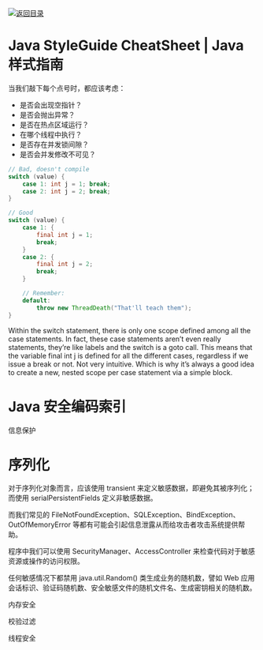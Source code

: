 [![返回目录](https://parg.co/UCb)](https://github.com/wxyyxc1992/Awesome-CheatSheets)

# Java StyleGuide CheatSheet | Java 样式指南

当我们敲下每个点号时，都应该考虑：

- 是否会出现空指针？
- 是否会抛出异常？
- 是否在热点区域运行？
- 在哪个线程中执行？
- 是否存在并发锁间隙？
- 是否会并发修改不可见？

```java
// Bad, doesn't compile
switch (value) {
    case 1: int j = 1; break;
    case 2: int j = 2; break;
}

// Good
switch (value) {
    case 1: {
        final int j = 1;
        break;
    }
    case 2: {
        final int j = 2;
        break;
    }

    // Remember:
    default:
        throw new ThreadDeath("That'll teach them");
}
```

Within the switch statement, there is only one scope defined among all the case statements. In fact, these case statements aren’t even really statements, they’re like labels and the switch is a goto call. This means that the variable final int j is defined for all the different cases, regardless if we issue a break or not. Not very intuitive. Which is why it’s always a good idea to create a new, nested scope per case statement via a simple block.

# Java 安全编码索引

信息保护

# 序列化

对于序列化对象而言，应该使用 transient 来定义敏感数据，即避免其被序列化；而使用 serialPersistentFields 定义非敏感数据。

而我们常见的 FileNotFoundException、SQLException、BindException、OutOfMemoryError 等都有可能会引起信息泄露从而给攻击者攻击系统提供帮助。

程序中我们可以使用 SecurityManager、AccessController 来检查代码对于敏感资源或操作的访问权限。

任何敏感情况下都禁用 java.util.Random() 类生成业务的随机数，譬如 Web 应用会话标识、验证码随机数、安全敏感文件的随机文件名、生成密钥相关的随机数。

内存安全

校验过滤

线程安全
